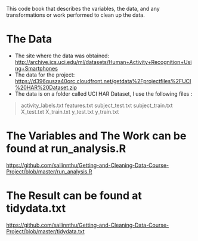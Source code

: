 This code book that describes the variables, the data, and any transformations or work performed to clean up the data.

The Data
========
- The site where the data was obtained:
http://archive.ics.uci.edu/ml/datasets/Human+Activity+Recognition+Using+Smartphones
- The data for the project:
https://d396qusza40orc.cloudfront.net/getdata%2Fprojectfiles%2FUCI%20HAR%20Dataset.zip
- The data is on a folder called UCI HAR Dataset, I use the following files :
>activity_labels.txt
>features.txt
>subject_test.txt
>subject_train.txt
>X_test.txt
>X_train.txt
>y_test.txt
>y_train.txt

The Variables and The Work can be found at run_analysis.R
===========================================================
https://github.com/sailinnthu/Getting-and-Cleaning-Data-Course-Project/blob/master/run_analysis.R

The Result can be found at tidydata.txt
========================================
https://github.com/sailinnthu/Getting-and-Cleaning-Data-Course-Project/blob/master/tidydata.txt
